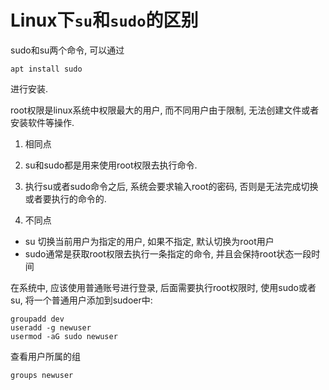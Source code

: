 # Linux下`su`和`sudo`的区别

sudo和su两个命令, 可以通过

```shell
apt install sudo
```

进行安装.

root权限是linux系统中权限最大的用户, 而不同用户由于限制, 无法创建文件或者安装软件等操作.

1.  相同点

1.  su和sudo都是用来使用root权限去执行命令.

1.  执行su或者sudo命令之后, 系统会要求输入root的密码, 否则是无法完成切换或者要执行的命令的.



1.  不同点

-   su 切换当前用户为指定的用户, 如果不指定, 默认切换为root用户
-   sudo通常是获取root权限去执行一条指定的命令, 并且会保持root状态一段时间



在系统中, 应该使用普通账号进行登录, 后面需要执行root权限时, 使用sudo或者su, 将一个普通用户添加到sudoer中:

```shell
groupadd dev
useradd -g newuser
usermod -aG sudo newuser
```



查看用户所属的组

```shell
groups newuser
```





